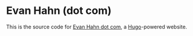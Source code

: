 # Evan Hahn (dot com)

This is the source code for [Evan Hahn dot com](https://evanhahn.com), a [Hugo](https://gohugo.io/)-powered website.
